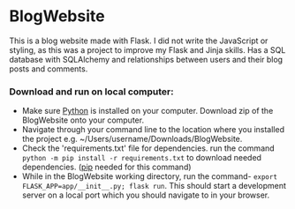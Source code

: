 # BlogWebsite

This is a blog website made with Flask. 
I did not write the JavaScript or styling, as this was a project to improve my Flask and Jinja skills.
Has a SQL database with SQLAlchemy and relationships between users and their blog posts and comments.

### Download and run on local computer: 
* Make sure [Python](https://www.python.org/) is installed on your computer. Download zip of the BlogWebsite onto your computer.
* Navigate through your command line to the location where you installed the project e.g. ~/Users/username/Downloads/BlogWebsite.
* Check the 'requirements.txt' file for dependencies. run the command `python -m pip install -r requirements.txt` to download needed dependencies. ([pip](https://pip.pypa.io/en/stable/installation/) needed for this command)
* While in the BlogWebsite working directory, run the command- `export FLASK_APP=app/__init__.py; flask run`. This should start a development server on a local port which you should navigate to in your browser.
